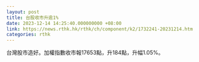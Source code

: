 ```yaml
---
layout: post
title: 台股收市升逾1%
date: 2023-12-14 14:25:40.000000000 +08:00
link: https://news.rthk.hk/rthk/ch/component/k2/1732241-20231214.htm
categories: rthk
---
```


台灣股市造好。加權指數收市報17653點，升184點，升幅1.05%。
